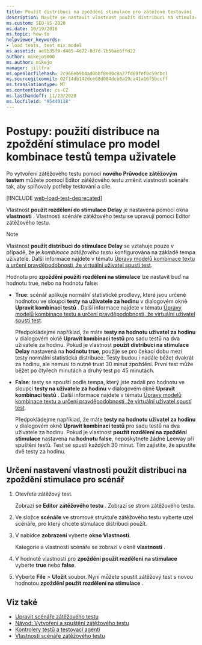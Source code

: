 ```yaml
---
title: Použít distribuci na zpoždění stimulace pro zátěžové testování
description: Naučte se nastavit vlastnost použít distribuci na stimulace zpoždění pro zátěžový test pomocí okno Vlastnosti.
ms.custom: SEO-VS-2020
ms.date: 10/19/2016
ms.topic: how-to
helpviewer_keywords:
- load tests, test mix model
ms.assetid: ae8b35f9-d465-4d72-8d7d-7b56ae6ffd22
author: mikejo5000
ms.author: mikejo
manager: jillfra
ms.openlocfilehash: 2c966eb9b4ad0bbf8e00c8a27fd69fef0c59cbc1
ms.sourcegitcommit: 02f14db142dce68d084dcb0a19ca41a16f5bccff
ms.translationtype: MT
ms.contentlocale: cs-CZ
ms.lasthandoff: 11/23/2020
ms.locfileid: "95440118"
---
```

# <a name="how-to-apply-distribution-to-pacing-delay-for-a-user-pace-test-mix-model"></a>Postupy: použití distribuce na zpoždění stimulace pro model kombinace testů tempa uživatele

Po vytvoření zátěžového testu pomocí **nového Průvodce zátěžovým testem** můžete pomocí Editor zátěžového testu změnit vlastnosti scénáře tak, aby splňovaly potřeby testování a cíle.

[!INCLUDE [web-load-test-deprecated](includes/web-load-test-deprecated.md)]

Vlastnost **použít rozdělení do stimulace Delay** je nastavena pomocí okna **vlastnosti** . Vlastnosti scénáře zátěžového testu se upravují pomocí Editor zátěžového testu.

> [!NOTE]
> Vlastnost **použít distribuci do stimulace Delay** se vztahuje pouze v případě, že je *kombinace zátěžového testu* konfigurována na základě tempa uživatele. Další informace najdete v tématu [Úpravy modelů kombinace textu a určení pravděpodobnosti, že virtuální uživatel spustí test](../test/edit-test-mix-models-to-specify-the-probability-of-a-virtual-user-running-a-test.md).

Hodnotu pro **zpoždění použití rozdělení na stimulace** lze nastavit buď na hodnotu true, nebo na hodnotu false:

- **True**: scénář aplikuje normální statistické prodlevy, které jsou určené hodnotou ve sloupci **testy na uživatele za hodinu** v dialogovém okně **Upravit kombinaci testů** . Další informace najdete v tématu [Úpravy modelů kombinace textu a určení pravděpodobnosti, že virtuální uživatel spustí test](../test/edit-test-mix-models-to-specify-the-probability-of-a-virtual-user-running-a-test.md).

     Předpokládejme například, že máte **testy na hodnotu uživatel za hodinu** v dialogovém okně **Upravit kombinaci testů** pro sadu testů na dva uživatele za hodinu. Pokud je vlastnost **použít distribuci na stimulace Delay** nastavená na **hodnotu true**, použije se pro čekací dobu mezi testy normální statistická distribuce. Testy budou i nadále běžet dvakrát za hodinu, ale nemusí to nutně trvat 30 minut zpoždění. První test může běžet po čtyřech minutách a druhý test po 45 minutách.

- **False**: testy se spouští podle tempa, který jste zadali pro hodnotu ve sloupci **testy na uživatele za hodinu** v dialogovém okně **Upravit kombinaci testů** . Další informace najdete v tématu [Úpravy modelů kombinace textu a určení pravděpodobnosti, že virtuální uživatel spustí test](../test/edit-test-mix-models-to-specify-the-probability-of-a-virtual-user-running-a-test.md).

     Předpokládejme například, že máte **testy na hodnotu uživatel za hodinu** v dialogovém okně **Upravit kombinaci testů** pro sadu testů na dva uživatele za hodinu. Pokud je vlastnost **použít rozdělení na zpoždění stimulace** nastavena na **hodnotu false**, neposkytnete žádné Leeway při spuštění testů. Test se spustí každých 30 minut. Tím zajistíte, že spustíte dvě testy za hodinu.

## <a name="to-specify-the-apply-distribution-to-pacing-delay-property-setting-for-a-scenario"></a>Určení nastavení vlastnosti použít distribuci na zpoždění stimulace pro scénář

1. Otevřete zátěžový test.

   Zobrazí se **Editor zátěžového testu** . Zobrazí se strom zátěžového testu.

2. Ve složce **scénáře** ve stromové struktuře zátěžového testu vyberte uzel scénáře, pro který chcete stimulace distribuci použít.

3. V nabídce **zobrazení** vyberte **okno Vlastnosti**.

   Kategorie a vlastnosti scénáře se zobrazí v okně **vlastnosti** .

4. V hodnotě vlastnosti pro **zpoždění použít rozdělení na stimulace** vyberte **true** nebo **false**.

5. Vyberte **File**  >  **Uložit** soubor. Nyní můžete spustit zátěžový test s novou hodnotou **zpoždění použít rozdělení na stimulace** .

## <a name="see-also"></a>Viz také

- [Upravit scénáře zátěžového testu](../test/edit-load-test-scenarios.md)
- [Návod: Vytvoření a spuštění zátěžového testu](../test/walkthrough-create-and-run-a-load-test.md)
- [Kontrolery testů a testovací agenti](configure-test-agents-and-controllers-for-load-tests.md)
- [Vlastnosti scénáře zátěžového testu](../test/load-test-scenario-properties.md)
